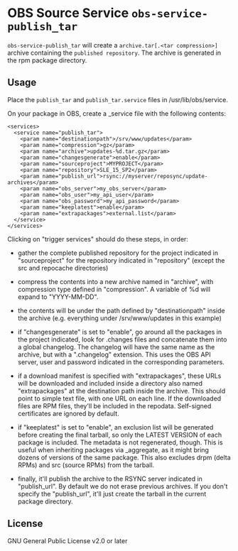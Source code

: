 # OBS Source Service `obs-service-publish_tar`

`obs-service-publish_tar` will create a `archive.tar[.<tar compression>]` archive
containing the `published repository`. The archive is generated in the rpm package directory.

## Usage

Place the `publish_tar` and `publish_tar.service` files in /usr/lib/obs/service.

On your package in OBS, create a \_service file with the following contents:

```
<services>
  <service name="publish_tar">
    <param name="destinationpath">/srv/www/updates</param>
    <param name="compression">gz</param>
    <param name="archive">updates-%d.tar.gz</param>
    <param name="changesgenerate">enable</param>
    <param name="sourceproject">MYPROJECT</param>
    <param name="repository">SLE_15_SP2</param>
    <param name="publish_url">rsync://myserver/reposync/update-archives</param>
    <param name="obs_server">my_obs_server</param>
    <param name="obs_user">my_api_user</param>
    <param name="obs_password">my_api_password</param>
    <param name="keeplatest">enable</param>
    <param name="extrapackages">external.list</param>
  </service>
</services> 
```

Clicking on "trigger services" should do these steps, in order:

* gather the complete published repository for the project indicated in "sourceproject" for the repository indicated in "repository" (except the src and repocache directories)

* compress the contents into a new archive named in "archive", with compression type defined in "compression". A variable of %d will expand to "YYYY-MM-DD".

* the contents will be under the path defined by "destinationpath" inside the archive (e.g. everything under /srv/www/updates in this example)

* if "changesgenerate" is set to "enable", go around all the packages in the project indicated, look for .changes files and concatenate them into a global changelog. The changelog will have the same name as the archive, but with a ".changelog" extension. This uses the OBS API server, user and password indicated in the corresponding parameters.

* if a download manifest is specified with "extrapackages", these URLs will be downloaded and included inside a directory also named "extrapackages" at the destination path inside the archive. This should point to simple text file, with one URL on each line. If the downloaded files are RPM files, they'll be included in the repodata. Self-signed certificates are ignored by default.

* if "keeplatest" is set to "enable", an exclusion list will be generated before creating the final tarball, so only the LATEST VERSION of each package is included. The metadata is not regenerated, though. This is useful when inheriting packages via _aggregate, as it might bring dozens of versions of the same package. This also excludes drpm (delta RPMs) and src (source RPMs) from the tarball.

* finally, it'll publish the archive to the RSYNC server indicated in "publish_url". By default we do not erase previous archives. If you don't specify the "publish_url", it'll just create the tarball in the current package directory.


## License

GNU General Public License v2.0 or later
